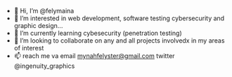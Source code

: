 - 👋 Hi, I’m @felymaina
- 👀 I’m interested in web development, software testing cybersecurity and graphic design...
- 🌱 I’m currently learning cybesecurity (penetration testing) 
- 💞️ I’m looking to collaborate on any and all projects involvedx in my areas of interest
- 📫  reach me va email mynahfelyster@gmail.com
                    twitter @ingenuity_graphics

<!---
felymaina/felymaina is a ✨ special ✨ repository because its `README.md` (this file) appears on your GitHub profile.
You can click the Preview link to take a look at your changes.
--->
